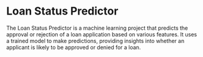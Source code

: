 # Loan Status Predictor

The Loan Status Predictor is a machine learning project that predicts the approval or rejection of a loan application based on various features. 
It uses a trained model to make predictions, providing insights into whether an applicant is likely to be approved or denied for a loan.
